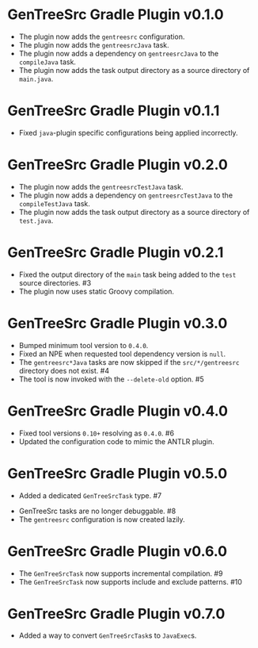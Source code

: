 # GenTreeSrc Gradle Plugin v0.1.0

+ The plugin now adds the `gentreesrc` configuration.
+ The plugin now adds the `gentreesrcJava` task.
+ The plugin now adds a dependency on `gentreesrcJava` to the `compileJava` task.
+ The plugin now adds the task output directory as a source directory of `main.java`.

# GenTreeSrc Gradle Plugin v0.1.1

* Fixed `java`-plugin specific configurations being applied incorrectly.

# GenTreeSrc Gradle Plugin v0.2.0

+ The plugin now adds the `gentreesrcTestJava` task.
+ The plugin now adds a dependency on `gentreesrcTestJava` to the `compileTestJava` task.
+ The plugin now adds the task output directory as a source directory of `test.java`.

# GenTreeSrc Gradle Plugin v0.2.1

* Fixed the output directory of the `main` task being added to the `test` source directories. #3
* The plugin now uses static Groovy compilation.

# GenTreeSrc Gradle Plugin v0.3.0

* Bumped minimum tool version to `0.4.0`.
* Fixed an NPE when requested tool dependency version is `null`.
* The `gentreesrc*Java` tasks are now skipped if the `src/*/gentreesrc` directory does not exist. #4
* The tool is now invoked with the `--delete-old` option. #5

# GenTreeSrc Gradle Plugin v0.4.0

* Fixed tool versions `0.10+` resolving as `0.4.0`. #6
* Updated the configuration code to mimic the ANTLR plugin.

# GenTreeSrc Gradle Plugin v0.5.0

+ Added a dedicated `GenTreeSrcTask` type. #7
* GenTreeSrc tasks are no longer debuggable. #8
* The `gentreesrc` configuration is now created lazily.

# GenTreeSrc Gradle Plugin v0.6.0

* The `GenTreeSrcTask` now supports incremental compilation. #9
* The `GenTreeSrcTask` now supports include and exclude patterns. #10

# GenTreeSrc Gradle Plugin v0.7.0

+ Added a way to convert `GenTreeSrcTask`s to `JavaExec`s.
